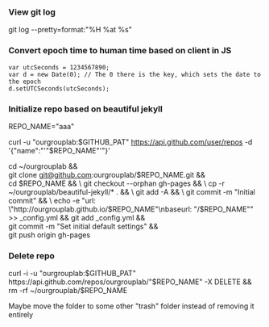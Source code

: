 ### View git log

git log --pretty=format:"%H %at %s"

### Convert epoch time to human time based on client in JS

```
var utcSeconds = 1234567890;
var d = new Date(0); // The 0 there is the key, which sets the date to the epoch
d.setUTCSeconds(utcSeconds);
```

### Initialize repo based on beautiful jekyll

REPO_NAME="aaa"


curl -u "ourgrouplab:$GITHUB_PAT" https://api.github.com/user/repos -d '{"name":"'"$REPO_NAME"'"}'

cd ~/ourgrouplab && \
git clone git@github.com:ourgrouplab/$REPO_NAME.git && \
cd $REPO_NAME && \
git checkout --orphan gh-pages && \
cp -r ~/ourgrouplab/beautiful-jekyll/* . && \
git add -A && \
git commit -m "Initial commit" && \
echo -e "url: \"http://ourgrouplab.github.io/$REPO_NAME\"\nbaseurl: \"/$REPO_NAME\"" >> _config.yml &&
git add _config.yml && \
git commit -m "Set initial default settings" && \
git push origin gh-pages



### Delete repo
curl -i -u "ourgrouplab:$GITHUB_PAT" https://api.github.com/repos/ourgrouplab/"$REPO_NAME" -X DELETE && \
rm -rf ~/ourgrouplab/$REPO_NAME 

Maybe move the folder to some other "trash" folder instead of removing it entirely

